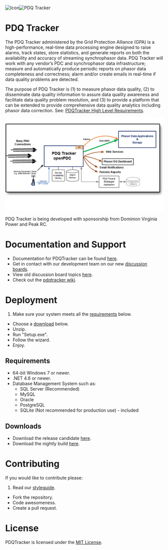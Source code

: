 ![Icon](http://www.gridprotectionalliance.org/images/products/icons%2064/PDQTracker.png)![PDQ Tracker](http://www.gridprotectionalliance.org/images/products/PDQTracker.png)

# PDQ Tracker

The PDQ Tracker administered by the Grid Protection Alliance (GPA) is a high-performance, real-time data processing engine designed to raise alarms, track states, store statistics, and generate reports on both the availability and accuracy of streaming synchrophasor data. PDQ Tracker will work with any vendor’s PDC and synchrophasor data infrastructure; measure and automatically produce periodic reports on phasor data completeness and correctness; alarm and/or create emails in real-time if data quality problems are detected.

The purpose of PDQ Tracker is (1) to measure phasor data quality, (2) to disseminate data quality information to assure data quality awareness and facilitate data quality problem resolution, and (3) to provide a platform that can be extended to provide comprehensive data quality analytics including phasor data correction. See: [PDQTracker High Level Requirements](http://www.gridprotectionalliance.org/docs/products/PDQTracker/highlevelrequirements.pdf).

![PDQTracker Overview](https://raw.githubusercontent.com/GridProtectionAlliance/pdqtracker/master/Source/Documentation/Readme%20files/Overview.png)

PDQ Tracker is being developed with sponsorship from Dominion Virginia Power and Peak RC.

# Documentation and Support

* Documentation for PDQTracker can be found [here](https://github.com/GridProtectionAlliance/pdqtracker/tree/master/Source/Documentation).
* Get in contact with our development team on our new [discussion boards](http://discussions.gridprotectionalliance.org/c/gpa-products/pdqtracker).
* View old discussion board topics [here](http://pdqtracker.codeplex.com/discussions).
* Check out the [pdqtracker wiki](https://gridprotectionalliance.org/wiki/doku.php?id=pdqtracker:overview).

# Deployment

1. Make sure your system meets all the [requirements](#requirements) below.
* Choose a [download](#downloads) below.
* Unzip.
* Run "Setup.exe".
* Follow the wizard.
* Enjoy.

## Requirements

* 64-bit Windows 7 or newer.
* .NET 4.6 or newer.
* Database Management System such as:
  * SQL Server (Recommended)
  * MySQL
  * Oracle
  * PostgreSQL
  * SQLite (Not recommended for production use) - included

## Downloads

* Download the release candidate [here](https://github.com/GridProtectionAlliance/pdqtracker/releases).
* Download the nightly build [here](http://www.gridprotectionalliance.org/nightlybuilds/PDQTracker/Beta/PDQTracker.Installs.zip).

# Contributing
If you would like to contribute please:

1. Read our [styleguide](https://www.gridprotectionalliance.org/docs/GPA_Coding_Guidelines_2011_03.pdf).
* Fork the repository.
* Code awesomeness.
* Create a pull request.
 
# License
PDQTracker is licensed under the [MIT License](https://opensource.org/licenses/MIT).
